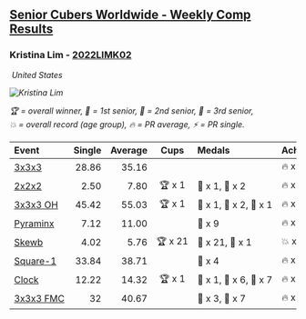 <style>table {white-space: nowrap;}</style>
<link rel="stylesheet" type="text/css" href="/scw-comp/css/flags.css" />

## [Senior Cubers Worldwide - Weekly Comp Results](/scw-comp/results/)
### Kristina Lim - [2022LIMK02](https://www.worldcubeassociation.org/persons/2022LIMK02)

<i class="flag flag-US" />&nbsp;United States

![Kristina Lim](1670987100.jpg)

<span style="white-space: nowrap;">🏆 = overall winner</span>, <span style="white-space: nowrap;">🥇 = 1st senior</span>, <span style="white-space: nowrap;">🥈 = 2nd senior</span>, <span style="white-space: nowrap;">🥉 = 3rd senior</span>, <span style="white-space: nowrap;">💥 = overall record (age group)</span>, <span style="white-space: nowrap;">🔥 = PR average</span>, <span style="white-space: nowrap;">⚡ = PR single</span>.

| Event | Single | Average | Cups | Medals | Achievements|
| :-- | --: | --: | :--: | :-- | :-- |
| [3x3x3](333.md) | 28.86 | 35.16 |  |  | 🔥 x 5, ⚡ x 5 |
| [2x2x2](222.md) | 2.50 | 7.80 | 🏆 x 1 | 🥇 x 1, 🥉 x 2 | 🔥 x 6, ⚡ x 6 |
| [3x3x3 OH](333oh.md) | 45.42 | 55.03 | 🏆 x 1 | 🥇 x 1, 🥈 x 2, 🥉 x 1 | 🔥 x 2, ⚡ x 2 |
| [Pyraminx](pyram.md) | 7.12 | 11.00 |  | 🥉 x 9 | 🔥 x 1, ⚡ x 4 |
| [Skewb](skewb.md) | 4.02 | 5.76 | 🏆 x 21 | 🥇 x 21, 🥉 x 1 | 💥 x 7, 🔥 x 9, ⚡ x 4 |
| [Square-1](sq1.md) | 33.84 | 38.71 |  | 🥉 x 4 | 🔥 x 4, ⚡ x 3 |
| [Clock](clock.md) | 12.22 | 14.32 | 🏆 x 1 | 🥇 x 1, 🥈 x 6, 🥉 x 7 | 🔥 x 6, ⚡ x 8 |
| [3x3x3 FMC](333fm.md) | 32 | 40.67 |  | 🥈 x 3, 🥉 x 7 | 🔥 x 1, ⚡ x 2 |

<!-- Global site tag (gtag.js) - Google Analytics -->
<script async src="https://www.googletagmanager.com/gtag/js?id=UA-86348435-3"></script>
<script>window.dataLayer = window.dataLayer || []; function gtag() {dataLayer.push(arguments);} gtag('js', new Date()); gtag('config', 'UA-86348435-3');</script>
